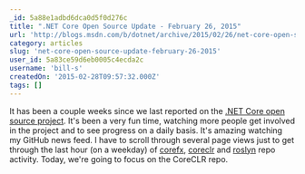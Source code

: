 ```yaml
---
_id: 5a88e1adbd6dca0d5f0d276c
title: ".NET Core Open Source Update - February 26, 2015"
url: 'http://blogs.msdn.com/b/dotnet/archive/2015/02/26/net-core-open-source-update-february-26-2015.aspx'
category: articles
slug: 'net-core-open-source-update-february-26-2015'
user_id: 5a83ce59d6eb0005c4ecda2c
username: 'bill-s'
createdOn: '2015-02-28T09:57:32.000Z'
tags: []
---
```


It has been a couple weeks since we last reported on the <a href="http://blogs.msdn.com/b/dotnet/archive/2015/02/03/coreclr-is-now-open-source.aspx">.NET Core open source project</a>. It's been a very fun time, watching more people get involved in the project and to see progress on a daily basis. It's amazing watching my GitHub news feed. I have to scroll through several page views just to get through the last hour (on a weekday) of <a href="https://github.com/dotnet/corefx">corefx</a>, <a href="https://github.com/dotnet/coreclr">coreclr</a> and <a href="https://github.com/dotnet/roslyn">roslyn</a> repo activity. Today, we're going to focus on the CoreCLR repo.
